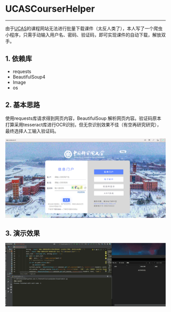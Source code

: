 # UCASCourserHelper

----

由于[UCAS](http://sep.ucas.ac.cn/)的课程网站无法进行批量下载课件（太反人类了），本人写了一个爬虫小程序，只需手动输入用户名、密码、验证码，即可实现课件的自动下载，解放双手。

## 1. 依赖库

+ requests
+ BeautifulSoup4
+ Image
+ os

## 2. 基本思路

使用requests库请求得到网页内容，BeautifulSoup 解析网页内容。验证码原本打算采用tesseract库进行OCR识别，但无奈识别效果不佳（有空再研究研究），最终选择人工输入验证码。

![sep首页](sep%E9%A6%96%E9%A1%B5.png)

## 3. 演示效果

![效果展示](%E6%95%88%E6%9E%9C%E5%B1%95%E7%A4%BA.gif)
